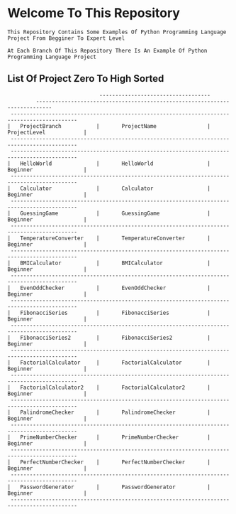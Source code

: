 # Welcome To This Repository
    This Repository Contains Some Examples Of Python Programming Language Project From Begginer To Expert Level

    At Each Branch Of This Repository There Is An Example Of Python Programming Language Project


## List Of Project Zero To High Sorted

                                 -----------------------------------  
             ---------------------------------------------------------------------------
     -------------------------------------------------------------------------------------------
    |   ProjectBranch           |       ProjectName                |    ProjectLevel            |
     -------------------------------------------------------------------------------------------
     -------------------------------------------------------------------------------------------
    |   HelloWorld              |       HelloWorld                 |    Beginner                |
     -------------------------------------------------------------------------------------------
    |   Calculator              |       Calculator                 |    Beginner                |
     -------------------------------------------------------------------------------------------
    |   GuessingGame            |       GuessingGame               |    Beginner                |
     -------------------------------------------------------------------------------------------
    |   TemperatureConverter    |       TemperatureConverter       |    Beginner                |
     -------------------------------------------------------------------------------------------
    |   BMICalculator           |       BMICalculator              |    Beginner                |
     -------------------------------------------------------------------------------------------
    |   EvenOddChecker          |       EvenOddChecker             |    Beginner                |
     -------------------------------------------------------------------------------------------
    |   FibonacciSeries         |       FibonacciSeries            |    Beginner                |
     -------------------------------------------------------------------------------------------
    |   FibonacciSeries2        |       FibonacciSeries2           |    Beginner                |
     -------------------------------------------------------------------------------------------             
    |   FactorialCalculator     |       FactorialCalculator        |    Beginner                |
     -------------------------------------------------------------------------------------------
    |   FactorialCalculator2    |       FactorialCalculator2       |    Beginner                |
     -------------------------------------------------------------------------------------------
    |   PalindromeChecker       |       PalindromeChecker          |    Beginner                |
     -------------------------------------------------------------------------------------------
    |   PrimeNumberChecker      |       PrimeNumberChecker         |    Beginner                |
     -------------------------------------------------------------------------------------------
    |   PerfectNumberChecker    |       PerfectNumberChecker       |    Beginner                | 
     -------------------------------------------------------------------------------------------
    |   PasswordGenerator       |       PasswordGenerator          |    Beginner                |
     -------------------------------------------------------------------------------------------